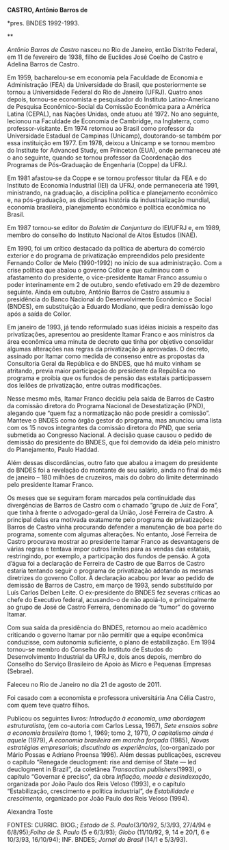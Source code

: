 **CASTRO, Antônio Barros de**

\*pres. BNDES 1992-1993.

** 

*Antônio Barros de Castro* nasceu no Rio de Janeiro, então Distrito
Federal, em 11 de fevereiro de 1938, filho de Euclides José Coelho de
Castro e Adelina Barros de Castro.

Em 1959, bacharelou-se em economia pela Faculdade de Economia e
Administração (FEA) da Universidade do Brasil, que posteriormente se
tornou a Universidade Federal do Rio de Janeiro (UFRJ). Quatro anos
depois, tornou-se economista e pesquisador do Instituto Latino-Americano
de Pesquisa Econômico-Social da Comissão Econômica para a América Latina
(CEPAL), nas Nações Unidas, onde atuou até 1972. No ano seguinte,
lecionou na Faculdade de Economia de Cambridge, na Inglaterra, como
professor-visitante. Em 1974 retornou ao Brasil como professor da
Universidade Estadual de Campinas (Unicamp), doutorando-se também por
essa instituição em 1977. Em 1978, deixou a Unicamp e se tornou membro
do Institute for Advanced Study, em Princeton (EUA), onde permaneceu até
o ano seguinte, quando se tornou professor da Coordenação dos Programas
de Pós-Graduação de Engenharia (Coppe) da UFRJ.

Em 1981 afastou-se da Coppe e se tornou professor titular da FEA e do
Instituto de Economia Industrial (IEI) da UFRJ, onde permaneceria até
1991, ministrando, na graduação, a disciplina política e planejamento
econômico e, na pós-graduação, as disciplinas história da
industrialização mundial, economia brasileira, planejamento econômico e
política econômica no Brasil.

Em 1987 tornou-se editor do *Boletim de Conjuntura* do IEI/UFRJ e, em
1989, membro do conselho do Instituto Nacional de Altos Estudos (INAE).

Em 1990, foi um crítico destacado da política de abertura do comércio
exterior e do programa de privatização empreendidos pelo presidente
Fernando Collor de Melo (1990-1992) no início de sua administração. Com
a crise política que abalou o governo Collor e que culminou com o
afastamento do presidente, o vice-presidente Itamar Franco assumiu o
poder interinamente em 2 de outubro, sendo efetivado em 29 de dezembro
seguinte. Ainda em outubro, Antônio Barros de Castro assumiu a
presidência do Banco Nacional do Desenvolvimento Econômico e Social
(BNDES), em substituição a Eduardo Modiano, que pedira demissão logo
após a saída de Collor.

Em janeiro de 1993, já tendo reformulado suas idéias iniciais a respeito
das privatizações, apresentou ao presidente Itamar Franco e aos
ministros da área econômica uma minuta de decreto que tinha por objetivo
consolidar algumas alterações nas regras da privatização já aprovadas. O
decreto, assinado por Itamar como medida de consenso entre as propostas
da Consultoria Geral da República e do BNDES, que há muito vinham se
atritando, previa maior participação do presidente da República no
programa e proibia que os fundos de pensão das estatais participassem
dos leilões de privatização, entre outras modificações.

Nesse mesmo mês, Itamar Franco decidiu pela saída de Barros de Castro da
comissão diretora do Programa Nacional de Desestatização (PND), alegando
que “quem faz a normatização não pode presidir a comissão”. Manteve o
BNDES como órgão gestor do programa, mas anunciou uma lista com os 15
novos integrantes da comissão diretora do PND, que seria submetida ao
Congresso Nacional. A decisão quase causou o pedido de demissão do
presidente do BNDES, que foi demovido da idéia pelo ministro do
Planejamento, Paulo Haddad.

Além dessas discordâncias, outro fato que abalou a imagem do presidente
do BNDES foi a revelação do montante de seu salário, ainda no final do
mês de janeiro – 180 milhões de cruzeiros, mais do dobro do limite
determinado pelo presidente Itamar Franco.

Os meses que se seguiram foram marcados pela continuidade das
divergências de Barros de Castro com o chamado “grupo de Juiz de Fora”,
que tinha à frente o advogado-geral da União, José Ferreira de Castro. A
principal delas era motivada exatamente pelo programa de privatizações:
Barros de Castro vinha procurando defender a manutenção de boa parte do
programa, somente com algumas alterações. No entanto, José Ferreira de
Castro procurava mostrar ao presidente Itamar Franco as desvantagens de
várias regras e tentava impor outros limites para as vendas das
estatais, restringindo, por exemplo, a participação dos fundos de
pensão. A gota d’água foi a declaração de Ferreira de Castro de que
Barros de Castro estaria tentando seguir o programa de privatização
adotando as mesmas diretrizes do governo Collor. A declaração acabou por
levar ao pedido de demissão de Barros de Castro, em março de 1993, sendo
substituído por Luís Carlos Delben Leite. O ex-presidente do BNDES fez
severas críticas ao chefe do Executivo federal, acusando-o de não
apoiá-lo, e principalmente ao grupo de José de Castro Ferreira,
denominado de “tumor” do governo Itamar.

Com sua saída da presidência do BNDES, retornou ao meio acadêmico
criticando o governo Itamar por não permitir que a equipe econômica
conduzisse, com autonomia suficiente, o plano de estabilização. Em 1994
tornou-se membro do Conselho do Instituto de Estudos do Desenvolvimento
Industrial da UFRJ e, dois anos depois, membro do Conselho do Serviço
Brasileiro de Apoio às Micro e Pequenas Empresas (Sebrae).

Faleceu no Rio de Janeiro no dia 21 de agosto de 2011.

Foi casado com a economista e professora universitária Ana Célia Castro,
com quem teve quatro filhos.

Publicou os seguintes livros: *Introdução à economia*, *uma abordagem
estruturalista*, (em co-autoria com Carlos Lessa, 1967), *Sete ensaios
sobre a economia brasileira* (tomo 1, 1969; tomo 2, 1971), *O
capitalismo ainda é aquele* (1979), *A economia brasileira em marcha
forçada* (1985), *Novas estratégias empresariais*; *discutindo as
experiências*, (co-organizado por Mário Possas e Adriano Proensa 1996).
Além dessas publicações, escreveu o capítulo “Renegade deuclogment: rise
and demise of State — led deuclogment in Brazil”, da coletânea
*Transaction publishers*(1993), o capítulo “Governar é preciso”, da obra
*Inflação, moeda e desindexação*, organizada por João Paulo dos Reis
Veloso (1993), e o capítulo “Estabilização, crescimento e política
industrial”, de *Estabilidade e crescimento*, organizado por João Paulo
dos Reis Veloso (1994).

Alexandra Toste

FONTES: CURRIC. BIOG.; *Estado de S. Paulo*(3/10/92, 5/3/93, 27/4/94 e
6/8/95);*Folha de S. Paulo* (5 e 6/3/93); *Globo* (11/10/92, 9, 14 e
20/1, 6 e 10/3/93, 16/10/94); INF. BNDES; *Jornal do Brasil* (14/1 e
5/3/93).

 
